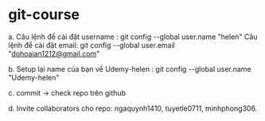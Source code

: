 # git-course
a. Câu lệnh để cài đặt username : git config --global user.name "helen"
Câu lệnh để cài đặt email: git config --global user.email "dohoaian1212@gmail.com"

b. Setup lại name của bạn về Udemy-helen : git config --global user.name "Udemy-helen"

c. commit -> check repo trên github

d. Invite collaborators cho repo: ngaquynh1410, tuyetle0711, minhphong306.